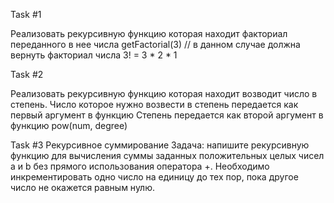 Task #1

Реализовать рекурсивную функцию которая находит факториал переданного в нее числа getFactorial(3) // в данном случае должна вернуть факториал числа 3! = 3 * 2 * 1

Task #2

Реализовать рекурсивную функцию которая находит возводит число в степень. Число которое нужно возвести в степень передается как первый аргумент в функцию Степень передается как второй аргумент в функцию pow(num, degree)

Task #3 Рекурсивное суммирование Задача: напишите рекурсивную функцию для вычисления суммы заданных положительных целых чисел a и b без прямого использования оператора +. Необходимо инкрементировать одно число на единицу до тех пор, пока другое число не окажется равным нулю.